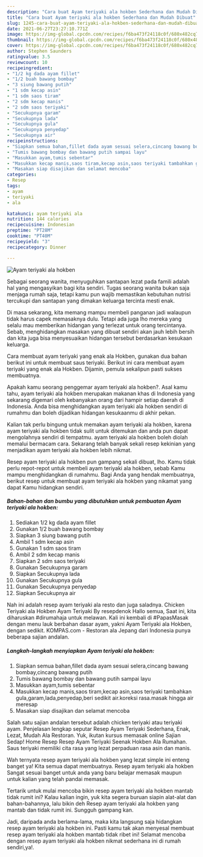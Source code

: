 ```yaml
---
description: "Cara buat Ayam teriyaki ala hokben Sederhana dan Mudah Dibuat"
title: "Cara buat Ayam teriyaki ala hokben Sederhana dan Mudah Dibuat"
slug: 1245-cara-buat-ayam-teriyaki-ala-hokben-sederhana-dan-mudah-dibuat
date: 2021-06-27T23:27:10.771Z
image: https://img-global.cpcdn.com/recipes/f6ba473f24118c0f/680x482cq70/ayam-teriyaki-ala-hokben-foto-resep-utama.jpg
thumbnail: https://img-global.cpcdn.com/recipes/f6ba473f24118c0f/680x482cq70/ayam-teriyaki-ala-hokben-foto-resep-utama.jpg
cover: https://img-global.cpcdn.com/recipes/f6ba473f24118c0f/680x482cq70/ayam-teriyaki-ala-hokben-foto-resep-utama.jpg
author: Stephen Saunders
ratingvalue: 3.5
reviewcount: 10
recipeingredient:
- "1/2 kg dada ayam fillet"
- "1/2 buah bawang bombay"
- "3 siung bawang putih"
- "1 sdm kecap asin"
- "1 sdm saos tiram"
- "2 sdm kecap manis"
- "2 sdm saos teriyaki"
- "Secukupnya garam"
- "Secukupnya lada"
- "Secukupnya gula"
- "Secukupnya penyedap"
- "Secukupnya air"
recipeinstructions:
- "Siapkan semua bahan,fillet dada ayam sesuai selera,cincang bawang bombay,cincang bawang putih"
- "Tumis bawang bombay dan bawang putih sampai layu"
- "Masukkan ayam,tumis sebentar"
- "Masukkan kecap manis,saos tiram,kecap asin,saos teriyaki tambahkan gula,garam,lada,penyedap,beri sedikit air.koreksi rasa.masak hingga air meresap"
- "Masakan siap disajikan dan selamat mencoba"
categories:
- Resep
tags:
- ayam
- teriyaki
- ala

katakunci: ayam teriyaki ala 
nutrition: 144 calories
recipecuisine: Indonesian
preptime: "PT28M"
cooktime: "PT40M"
recipeyield: "3"
recipecategory: Dinner

---
```



![Ayam teriyaki ala hokben](https://img-global.cpcdn.com/recipes/f6ba473f24118c0f/680x482cq70/ayam-teriyaki-ala-hokben-foto-resep-utama.jpg)

Sebagai seorang wanita, menyuguhkan santapan lezat pada famili adalah hal yang mengasyikan bagi kita sendiri. Tugas seorang  wanita bukan saja menjaga rumah saja, tetapi kamu pun wajib memastikan kebutuhan nutrisi tercukupi dan santapan yang dimakan keluarga tercinta mesti enak.

Di masa  sekarang, kita memang mampu membeli panganan jadi walaupun tidak harus capek memasaknya dulu. Tetapi ada juga lho mereka yang selalu mau memberikan hidangan yang terlezat untuk orang tercintanya. Sebab, menghidangkan masakan yang dibuat sendiri akan jauh lebih bersih dan kita juga bisa menyesuaikan hidangan tersebut berdasarkan kesukaan keluarga. 

Cara membuat ayam teriyaki yang enak ala Hokben, gunakan dua bahan berikut ini untuk membuat saus teriyaki. Berikut ini cara membuat ayam teriyaki yang enak ala Hokben. Dijamin, pemula sekalipun pasti sukses membuatnya.

Apakah kamu seorang penggemar ayam teriyaki ala hokben?. Asal kamu tahu, ayam teriyaki ala hokben merupakan makanan khas di Indonesia yang sekarang digemari oleh kebanyakan orang dari hampir setiap daerah di Indonesia. Anda bisa menghidangkan ayam teriyaki ala hokben sendiri di rumahmu dan boleh dijadikan hidangan kesukaanmu di akhir pekan.

Kalian tak perlu bingung untuk memakan ayam teriyaki ala hokben, karena ayam teriyaki ala hokben tidak sulit untuk ditemukan dan anda pun dapat mengolahnya sendiri di tempatmu. ayam teriyaki ala hokben boleh diolah memalui bermacam cara. Sekarang telah banyak sekali resep kekinian yang menjadikan ayam teriyaki ala hokben lebih nikmat.

Resep ayam teriyaki ala hokben pun gampang sekali dibuat, lho. Kamu tidak perlu repot-repot untuk membeli ayam teriyaki ala hokben, sebab Kamu mampu menghidangkan di rumahmu. Bagi Anda yang hendak membuatnya, berikut resep untuk membuat ayam teriyaki ala hokben yang nikamat yang dapat Kamu hidangkan sendiri.

<!--inarticleads1-->

##### Bahan-bahan dan bumbu yang dibutuhkan untuk pembuatan Ayam teriyaki ala hokben:

1. Sediakan 1/2 kg dada ayam fillet
1. Gunakan 1/2 buah bawang bombay
1. Siapkan 3 siung bawang putih
1. Ambil 1 sdm kecap asin
1. Gunakan 1 sdm saos tiram
1. Ambil 2 sdm kecap manis
1. Siapkan 2 sdm saos teriyaki
1. Gunakan Secukupnya garam
1. Siapkan Secukupnya lada
1. Gunakan Secukupnya gula
1. Gunakan Secukupnya penyedap
1. Siapkan Secukupnya air


Nah ini adalah resep ayam teriyaki ala resto dan juga saladnya. Chicken Teriyaki ala Hokben Ayam Teriyaki By resepdenok Hallo semua, Saat ini, kita diharuskan #dirumahaja untuk melawan. Kali ini kembali di #PapasMasak dengan menu lauk berbahan dasar ayam, yakni Ayam Teriyaki ala Hokben, dengan sedikit. KOMPAS.com - Restoran ala Jepang dari Indonesia punya beberapa sajian andalan. 

<!--inarticleads2-->

##### Langkah-langkah menyiapkan Ayam teriyaki ala hokben:

1. Siapkan semua bahan,fillet dada ayam sesuai selera,cincang bawang bombay,cincang bawang putih
1. Tumis bawang bombay dan bawang putih sampai layu
1. Masukkan ayam,tumis sebentar
1. Masukkan kecap manis,saos tiram,kecap asin,saos teriyaki tambahkan gula,garam,lada,penyedap,beri sedikit air.koreksi rasa.masak hingga air meresap
1. Masakan siap disajikan dan selamat mencoba


Salah satu sajian andalan tersebut adalah chicken teriyaki atau teriyaki ayam. Penjelasan lengkap seputar Resep Ayam Teriyaki Sederhana, Enak, Lezat, Mudah Ala Restoran. Yuk, ikutan kursus memasak online Sajian Sedap! Home Resep Resep Ayam Teriyaki Seenak Hokben Ala Rumahan. Saus teriyaki memiliki cita rasa yang lezat perpaduan rasa asin dan manis. 

Wah ternyata resep ayam teriyaki ala hokben yang lezat simple ini enteng banget ya! Kita semua dapat membuatnya. Resep ayam teriyaki ala hokben Sangat sesuai banget untuk anda yang baru belajar memasak maupun untuk kalian yang telah pandai memasak.

Tertarik untuk mulai mencoba bikin resep ayam teriyaki ala hokben mantab tidak rumit ini? Kalau kalian ingin, yuk kita segera buruan siapin alat-alat dan bahan-bahannya, lalu bikin deh Resep ayam teriyaki ala hokben yang mantab dan tidak rumit ini. Sungguh gampang kan. 

Jadi, daripada anda berlama-lama, maka kita langsung saja hidangkan resep ayam teriyaki ala hokben ini. Pasti kamu tak akan menyesal membuat resep ayam teriyaki ala hokben mantab tidak ribet ini! Selamat mencoba dengan resep ayam teriyaki ala hokben nikmat sederhana ini di rumah sendiri,ya!.

